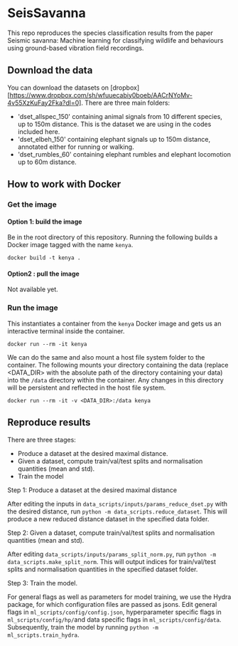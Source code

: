 # SeisSavanna

This repo reproduces the species classification results from the paper Seismic savanna: Machine learning for classifying wildlife and behaviours using ground-based vibration field recordings.

## Download the data 

You can download the datasets on [dropbox][https://www.dropbox.com/sh/wfuuecabiy0boeb/AACrNYoMv-4v55XzKuFay2Fka?dl=0]. There are three main folders:
- 'dset_allspec_150' containing animal signals from 10 different species, up to 150m distance. This is the dataset we are using in the codes included here.
- 'dset_elbeh_150' containing elephant signals up to 150m distance, annotated either for running or walking.
- 'dset_rumbles_60' containing elephant rumbles and elephant locomotion up to 60m distance.

## How to work with Docker

### Get the image
#### Option 1: build the image

Be in the root directory of this repository. Running the following builds a Docker image tagged with the name `kenya`.

```
docker build -t kenya .
```

#### Option2 : pull the image

Not available yet.

### Run the image

This instantiates a container from the `kenya` Docker image and gets us an interactive terminal inside the container.
```
docker run --rm -it kenya
```

We can do the same and also mount a host file system folder to the container. The following mounts your directory  containing the data (replace <DATA_DIR> with the absolute path of the directory containing your data) into the `/data` directory within the container. Any changes in this directory will be persistent and reflected in the host file system.

```
docker run --rm -it -v <DATA_DIR>:/data kenya
```

## Reproduce results

There are three stages:
- Produce a dataset at the desired maximal distance.
- Given a dataset, compute train/val/test splits and normalisation quantities (mean and std).
- Train the model

Step 1: Produce a dataset at the desired maximal distance

After editing the inputs in ```data_scripts/inputs/params_reduce_dset.py``` with the desired distance, run ```python -m data_scripts.reduce_dataset```. This will produce a new reduced distance dataset in the specified data folder.

Step 2: Given a dataset, compute train/val/test splits and normalisation quantities (mean and std).

After editing ```data_scripts/inputs/params_split_norm.py```, run ```python -m data_scripts.make_split_norm```. This will output indices for train/val/test splits and normalisation quantities in the specified dataset folder.

Step 3: Train the model.

For general flags as well as parameters for model training, we use the Hydra package, for which configuration files are passed as jsons. Edit general flags in ```ml_scripts/config/config.json```, hyperparameter specific flags in ```ml_scripts/config/hp/```and data specific flags in ```ml_scripts/config/data```. Subsequently, train the model by running ```python -m ml_scripts.train_hydra```. 




